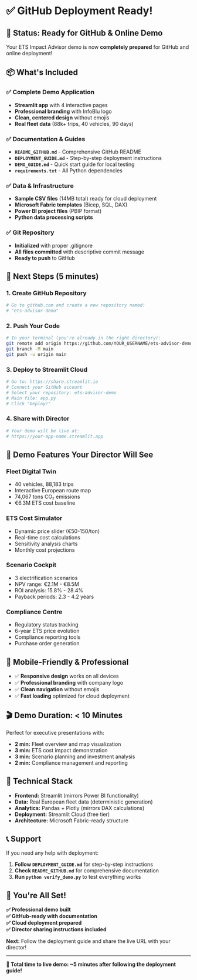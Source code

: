 # ✅ GitHub Deployment Ready!

## 🎉 **Status: Ready for GitHub & Online Demo**

Your ETS Impact Advisor demo is now **completely prepared** for GitHub and online deployment!

## 📦 **What's Included**

### **✅ Complete Demo Application**
- **Streamlit app** with 4 interactive pages
- **Professional branding** with InfoBlu logo
- **Clean, centered design** without emojis
- **Real fleet data** (88k+ trips, 40 vehicles, 90 days)

### **✅ Documentation & Guides**
- **`README_GITHUB.md`** - Comprehensive GitHub README
- **`DEPLOYMENT_GUIDE.md`** - Step-by-step deployment instructions
- **`DEMO_GUIDE.md`** - Quick start guide for local testing
- **`requirements.txt`** - All Python dependencies

### **✅ Data & Infrastructure**
- **Sample CSV files** (14MB total) ready for cloud deployment
- **Microsoft Fabric templates** (Bicep, SQL, DAX)
- **Power BI project files** (PBIP format)
- **Python data processing scripts**

### **✅ Git Repository**
- **Initialized** with proper .gitignore
- **All files committed** with descriptive commit message
- **Ready to push** to GitHub

## 🚀 **Next Steps (5 minutes)**

### **1. Create GitHub Repository**
```bash
# Go to github.com and create a new repository named:
# "ets-advisor-demo"
```

### **2. Push Your Code**
```bash
# In your terminal (you're already in the right directory):
git remote add origin https://github.com/YOUR_USERNAME/ets-advisor-demo.git
git branch -M main
git push -u origin main
```

### **3. Deploy to Streamlit Cloud**
```bash
# Go to: https://share.streamlit.io
# Connect your GitHub account
# Select your repository: ets-advisor-demo
# Main file: app.py
# Click "Deploy!"
```

### **4. Share with Director**
```bash
# Your demo will be live at:
# https://your-app-name.streamlit.app
```

## 🎯 **Demo Features Your Director Will See**

### **Fleet Digital Twin**
- 40 vehicles, 88,183 trips
- Interactive European route map
- 74,067 tons CO₂ emissions
- €6.3M ETS cost baseline

### **ETS Cost Simulator**
- Dynamic price slider (€50-150/ton)
- Real-time cost calculations
- Sensitivity analysis charts
- Monthly cost projections

### **Scenario Cockpit**
- 3 electrification scenarios
- NPV range: €2.1M - €8.5M
- ROI analysis: 15.8% - 28.4%
- Payback periods: 2.3 - 4.2 years

### **Compliance Centre**
- Regulatory status tracking
- 6-year ETS price evolution
- Compliance reporting tools
- Purchase order generation

## 📱 **Mobile-Friendly & Professional**

- ✅ **Responsive design** works on all devices
- ✅ **Professional branding** with company logo
- ✅ **Clean navigation** without emojis
- ✅ **Fast loading** optimized for cloud deployment

## 🎬 **Demo Duration: < 10 Minutes**

Perfect for executive presentations with:
- **2 min:** Fleet overview and map visualization
- **3 min:** ETS cost impact demonstration
- **3 min:** Scenario planning and investment analysis
- **2 min:** Compliance management and reporting

## 🔧 **Technical Stack**

- **Frontend:** Streamlit (mirrors Power BI functionality)
- **Data:** Real European fleet data (deterministic generation)
- **Analytics:** Pandas + Plotly (mirrors DAX calculations)
- **Deployment:** Streamlit Cloud (free tier)
- **Architecture:** Microsoft Fabric-ready structure

## 📞 **Support**

If you need any help with deployment:
1. **Follow `DEPLOYMENT_GUIDE.md`** for step-by-step instructions
2. **Check `README_GITHUB.md`** for comprehensive documentation
3. **Run `python verify_demo.py`** to test everything works

## 🎉 **You're All Set!**

**✅ Professional demo built**  
**✅ GitHub-ready with documentation**  
**✅ Cloud deployment prepared**  
**✅ Director sharing instructions included**

**Next:** Follow the deployment guide and share the live URL with your director!

---

**🚀 Total time to live demo: ~5 minutes after following the deployment guide!** 